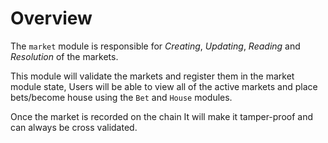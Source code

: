 # **Overview**

The `market` module is responsible for
*Creating*, *Updating*, *Reading* and *Resolution* of the markets.

This module will validate the markets and register them in the market module state,
Users will be able to view all of the active markets and place bets/become house using the `Bet` and `House` modules.

Once the market is recorded on the chain It will make it tamper-proof and can always be cross validated.

